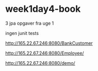 # week1day4-book

3 jpa opgaver fra uge 1

ingen junit tests

http://165.22.67.246:8080/BankCustomer

http://165.22.67.246:8080/Employee/

http://165.22.67.246:8080/demo/
